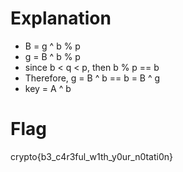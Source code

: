 # Explanation
 - B = g ^ b % p
 - g = B ^ b % p  
 - since b < q < p, then b % p == b 
 - Therefore, g = B ^ b == b = B ^ g
 - key = A ^ b


# Flag
crypto{b3_c4r3ful_w1th_y0ur_n0tati0n}